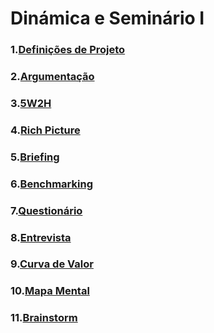 # Dinámica e Seminário I


### 1.[Definições de Projeto](docs/DS/dinamica-e-seminario-1/DefinicoesDeProjeto.md)
### 2.[Argumentação](docs/DS/dinamica-e-seminario-1/Argumentacao.md)
### 3.[5W2H](docs/DS/dinamica-e-seminario-1/5W2H.md)
### 4.[Rich Picture](docs/DS/dinamica-e-seminario-1/RichPicture.md)
### 5.[Briefing](docs/DS/dinamica-e-seminario-1/Briefing.md)
### 6.[Benchmarking](docs/DS/dinamica-e-seminario-1/Benchmarking.md)
### 7.[Questionário](docs/DS/dinamica-e-seminario-1/AnaliseQuestionario.md)
### 8.[Entrevista](docs/DS/dinamica-e-seminario-1/Entrevista.md)
### 9.[Curva de Valor](docs/DS/dinamica-e-seminario-1/CurvadeValor.md)
### 10.[Mapa Mental](docs/DS/dinamica-e-seminario-1/MapaMental.md)
### 11.[Brainstorm](docs/DS/dinamica-e-seminario-1/Brainstorm.md)